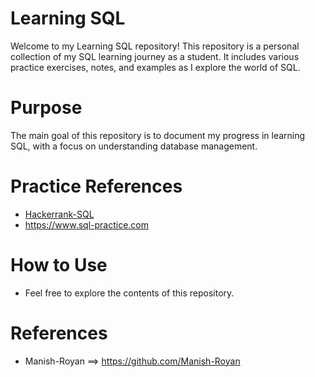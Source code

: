 # Learning SQL
Welcome to my Learning SQL repository! This repository is a personal collection of my SQL learning journey as a student. It includes various practice exercises, notes, and examples as I explore the world of SQL.



# Purpose

The main goal of this repository is to document my progress in learning SQL, with a focus on understanding database management.

# Practice References 

* [Hackerrank-SQL](https://shorturl.at/Z2k4O)
* https://www.sql-practice.com
  
# How to Use
  
* Feel free to explore the contents of this repository. 

 
# References
  * Manish-Royan  ==>  https://github.com/Manish-Royan 
